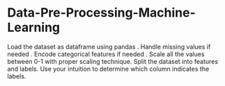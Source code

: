 # Data-Pre-Processing-Machine-Learning
Load the dataset as dataframe using pandas . Handle missing values if needed . Encode categorical features if needed . Scale all the values between 0-1 with proper scaling technique. Split the dataset into features and labels. Use your intuition to determine which column indicates the labels.
